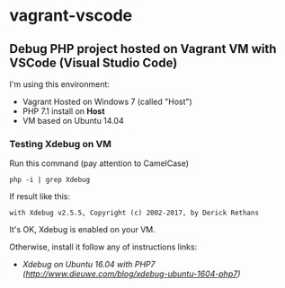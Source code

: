 # vagrant-vscode
## Debug PHP project hosted on Vagrant VM with VSCode (Visual Studio Code)

I'm using this environment:
- Vagrant Hosted on Windows 7 (called "Host")
- PHP 7.1 install on **Host**
- VM based on Ubuntu 14.04

### Testing Xdebug on VM
Run this command (pay attention to CamelCase)
```
php -i | grep Xdebug
```
If result like this:
```
with Xdebug v2.5.5, Copyright (c) 2002-2017, by Derick Rethans
```
It's OK, Xdebug is enabled on your VM. 

Otherwise, install it follow any of instructions links:

- _Xdebug on Ubuntu 16.04 with PHP7 (http://www.dieuwe.com/blog/xdebug-ubuntu-1604-php7)_


